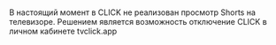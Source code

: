 #
В настоящий момент в CLICK не реализован просмотр Shorts на телевизоре.
Решением является возможность отключение CLICK в личном кабинете tvclick.app